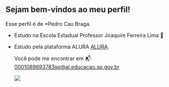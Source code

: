 ## Sejam bem-vindos ao meu perfil!

Esse perfil é de *Pedro Cau Braga. 
 - Estudo na Escola Estadual Professor Joaquim Ferreira Lima 🏫
 - Estudo pela plataforma ALURA [ALURA](www.alura.com).

   Você pode me encontrar em 📬
   0001089693783sp@al.educacao.sp.gov.br

   ![](https://media1.tenor.com/m/HBFSE4j6LdcAAAAC/derp.gif)
   
